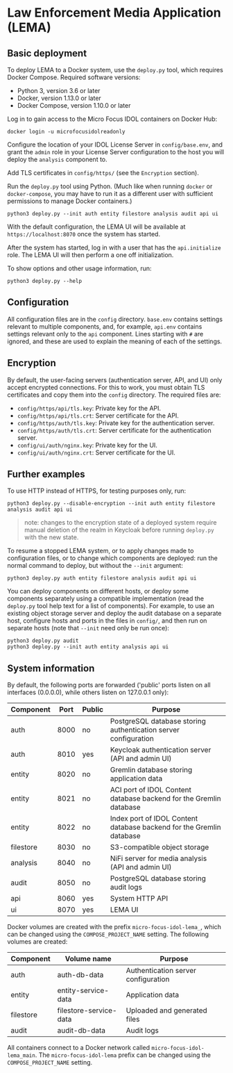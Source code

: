 # Law Enforcement Media Application (LEMA)

## Basic deployment

To deploy LEMA to a Docker system, use the `deploy.py` tool, which requires Docker Compose.
Required software versions:
- Python 3, version 3.6 or later
- Docker, version 1.13.0 or later
- Docker Compose, version 1.10.0 or later

Log in to gain access to the Micro Focus IDOL containers on Docker Hub:

```
docker login -u microfocusidolreadonly
```

Configure the location of your IDOL License Server in `config/base.env`, and grant the `admin` role
in your License Server configuration to the host you will deploy the `analysis` component to.

Add TLS certificates in `config/https/` (see the `Encryption` section).

Run the `deploy.py` tool using Python.  (Much like when running `docker` or `docker-compose`, you
may have to run it as a different user with sufficient permissions to manage Docker containers.)

```
python3 deploy.py --init auth entity filestore analysis audit api ui
```

With the default configuration, the LEMA UI will be available at `https://localhost:8070` once the
system has started.

After the system has started, log in with a user that has the `api.initialize` role. The LEMA UI will then perform a one off initialization. 

To show options and other usage information, run:

```
python3 deploy.py --help
```

## Configuration

All configuration files are in the `config` directory.  `base.env` contains settings relevant to
multiple components, and, for example, `api.env` contains settings relevant only to the `api`
component.  Lines starting with `#` are ignored, and these are used to explain the meaning of each
of the settings.

## Encryption

By default, the user-facing servers (authentication server, API, and UI) only accept encrypted 
connections.  For this to work, you must obtain TLS certificates and copy them into the `config` 
directory.  The required files are:

- `config/https/api/tls.key`: Private key for the API.
- `config/https/api/tls.crt`: Server certificate for the API.
- `config/https/auth/tls.key`: Private key for the authentication server.
- `config/https/auth/tls.crt`: Server certificate for the authentication server.
- `config/ui/auth/nginx.key`: Private key for the UI.
- `config/ui/auth/nginx.crt`: Server certificate for the UI.

## Further examples

To use HTTP instead of HTTPS, for testing purposes only, run:

```
python3 deploy.py --disable-encryption --init auth entity filestore analysis audit api ui
```

> note: changes to the encryption state of a deployed system require manual deletion of the realm in Keycloak before running `deploy.py` with the new state.

To resume a stopped LEMA system, or to apply changes made to configuration files, or to change which
components are deployed: run the normal command to deploy, but without the `--init` argument:

```
python3 deploy.py auth entity filestore analysis audit api ui
```

You can deploy components on different hosts, or deploy some components separately using a
compatible implementation (read the `deploy.py` tool help text for a list of components).  For
example, to use an existing object storage server and deploy the audit database on a separate host,
configure hosts and ports in the files in `config/`, and then run on separate hosts (note that
`--init` need only be run once):

```
python3 deploy.py audit
python3 deploy.py --init auth entity analysis api ui
```

## System information

By default, the following ports are forwarded ('public' ports listen on all interfaces (0.0.0.0),
while others listen on 127.0.0.1 only):

| **Component** | **Port** | **Public** | **Purpose** |
|---------------|----------|---------------|-------------|
| auth | 8000 | no | PostgreSQL database storing authentication server configuration |
| auth | 8010 | yes | Keycloak authentication server (API and admin UI) |
| entity | 8020 | no | Gremlin database storing application data |
| entity | 8021 | no | ACI port of IDOL Content database backend for the Gremlin database |
| entity | 8022 | no | Index port of IDOL Content database backend for the Gremlin database |
| filestore | 8030 | no | S3-compatible object storage |
| analysis | 8040 | no | NiFi server for media analysis (API and admin UI) |
| audit | 8050 | no | PostgreSQL database storing audit logs |
| api | 8060 | yes | System HTTP API |
| ui | 8070 | yes | LEMA UI |

Docker volumes are created with the prefix `micro-focus-idol-lema_`, which can be changed using the
`COMPOSE_PROJECT_NAME` setting.  The following volumes are created:

| **Component** | **Volume name** | **Purpose** |
|---------------|-----------------|-------------|
| auth | auth-db-data | Authentication server configuration |
| entity | entity-service-data | Application data |
| filestore | filestore-service-data | Uploaded and generated files |
| audit | audit-db-data | Audit logs |

All containers connect to a Docker network called `micro-focus-idol-lema_main`.  The
`micro-focus-idol-lema` prefix can be changed using the `COMPOSE_PROJECT_NAME` setting.
